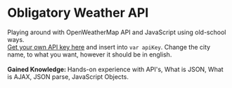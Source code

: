 # Obligatory Weather API
Playing around with OpenWeatherMap API and JavaScript using old-school ways.<br/>
<a href="https://openweathermap.org/appid" target="_blank">Get your own API key here</a> and insert into <code>var apiKey</code>. Change the city name, to what you want, however it should be in english.<br/>
<br/>
<b>Gained Knowledge: </b> Hands-on experience with API's, What is JSON, What is AJAX, JSON parse, JavaScript Objects.  
